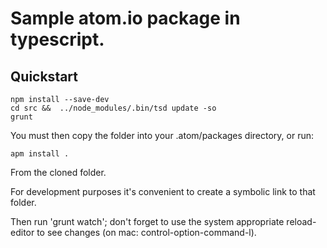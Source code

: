 # Sample atom.io package in typescript.

## Quickstart

    npm install --save-dev
    cd src &&  ../node_modules/.bin/tsd update -so
    grunt

You must then copy the folder into your .atom/packages directory, or run:

    apm install .

From the cloned folder.

For development purposes it's convenient to create a symbolic link to that
folder.

Then run 'grunt watch'; don't forget to use the system appropriate reload-editor
to see changes (on mac: control-option-command-l).
